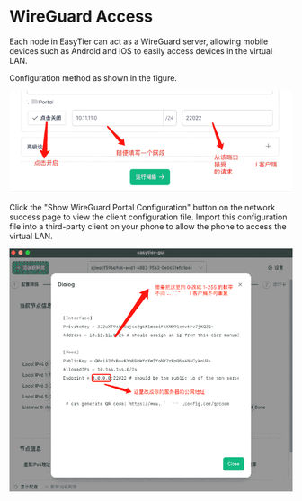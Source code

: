 # WireGuard Access

Each node in EasyTier can act as a WireGuard server, allowing mobile devices such as Android and iOS to easily access devices in the virtual LAN.

Configuration method as shown in the figure.

![Wireguard Portal Config](/assets/cn/portal.png)

Click the "Show WireGuard Portal Configuration" button on the network success page to view the client configuration file. Import this configuration file into a third-party client on your phone to allow the phone to access the virtual LAN.

![Client Config](/assets/cn/portal_config.png)
